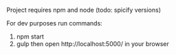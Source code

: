 Project requires npm and node (todo: spicify versions)

For dev purposes run commands:
1. npm start
2. gulp
then open http://localhost:5000/ in your browser